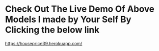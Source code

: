 # Check Out The Live Demo Of Above Models I made by Your Self By Clicking the below link
https://houseprice39.herokuapp.com/
